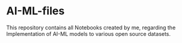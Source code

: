 # AI-ML-files

This repository contains all Notebooks created by me, regarding the Implementation of AI-ML models to various open source datasets. 
